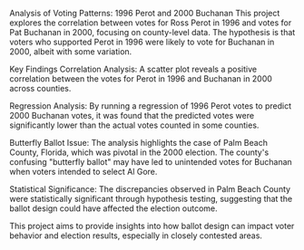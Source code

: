 Analysis of Voting Patterns: 1996 Perot and 2000 Buchanan
This project explores the correlation between votes for Ross Perot in 1996 and votes for Pat Buchanan in 2000, focusing on county-level data. The hypothesis is that voters who supported Perot in 1996 were likely to vote for Buchanan in 2000, albeit with some variation.

Key Findings
Correlation Analysis: A scatter plot reveals a positive correlation between the votes for Perot in 1996 and Buchanan in 2000 across counties.

Regression Analysis: By running a regression of 1996 Perot votes to predict 2000 Buchanan votes, it was found that the predicted votes were significantly lower than the actual votes counted in some counties.

Butterfly Ballot Issue: The analysis highlights the case of Palm Beach County, Florida, which was pivotal in the 2000 election. The county's confusing "butterfly ballot" may have led to unintended votes for Buchanan when voters intended to select Al Gore.

Statistical Significance: The discrepancies observed in Palm Beach County were statistically significant through hypothesis testing, suggesting that the ballot design could have affected the election outcome.

This project aims to provide insights into how ballot design can impact voter behavior and election results, especially in closely contested areas.

